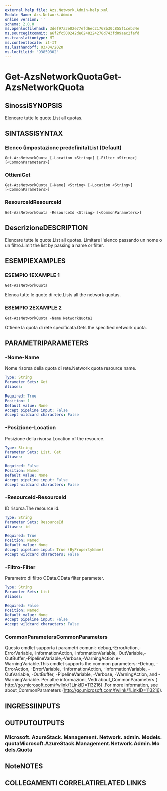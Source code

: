 ```yaml
---
external help file: Azs.Network.Admin-help.xml
Module Name: Azs.Network.Admin
online version: ''
schema: 2.0.0
ms.openlocfilehash: 3def97a3e02e77efd6ec21768b30c855f1ceb34e
ms.sourcegitcommit: a6f2fc500242de6248224278d743fd09aac2fafd
ms.translationtype: MT
ms.contentlocale: it-IT
ms.lasthandoff: 03/04/2020
ms.locfileid: "93859302"
---
```

# <span data-ttu-id="1c7a3-101">Get-AzsNetworkQuota</span><span class="sxs-lookup"><span data-stu-id="1c7a3-101">Get-AzsNetworkQuota</span></span>

## <span data-ttu-id="1c7a3-102">Sinossi</span><span class="sxs-lookup"><span data-stu-id="1c7a3-102">SYNOPSIS</span></span>
<span data-ttu-id="1c7a3-103">Elencare tutte le quote.</span><span class="sxs-lookup"><span data-stu-id="1c7a3-103">List all quotas.</span></span>

## <span data-ttu-id="1c7a3-104">SINTASSI</span><span class="sxs-lookup"><span data-stu-id="1c7a3-104">SYNTAX</span></span>

### <span data-ttu-id="1c7a3-105">Elenco (impostazione predefinita)</span><span class="sxs-lookup"><span data-stu-id="1c7a3-105">List (Default)</span></span>
```
Get-AzsNetworkQuota [-Location <String>] [-Filter <String>] [<CommonParameters>]
```

### <span data-ttu-id="1c7a3-106">Ottieni</span><span class="sxs-lookup"><span data-stu-id="1c7a3-106">Get</span></span>
```
Get-AzsNetworkQuota [-Name] <String> [-Location <String>] [<CommonParameters>]
```

### <span data-ttu-id="1c7a3-107">ResourceId</span><span class="sxs-lookup"><span data-stu-id="1c7a3-107">ResourceId</span></span>
```
Get-AzsNetworkQuota -ResourceId <String> [<CommonParameters>]
```

## <span data-ttu-id="1c7a3-108">Descrizione</span><span class="sxs-lookup"><span data-stu-id="1c7a3-108">DESCRIPTION</span></span>
<span data-ttu-id="1c7a3-109">Elencare tutte le quote.</span><span class="sxs-lookup"><span data-stu-id="1c7a3-109">List all quotas.</span></span>
<span data-ttu-id="1c7a3-110">Limitare l'elenco passando un nome o un filtro.</span><span class="sxs-lookup"><span data-stu-id="1c7a3-110">Limit the list by passing a name or filter.</span></span>

## <span data-ttu-id="1c7a3-111">ESEMPI</span><span class="sxs-lookup"><span data-stu-id="1c7a3-111">EXAMPLES</span></span>

### <span data-ttu-id="1c7a3-112">ESEMPIO 1</span><span class="sxs-lookup"><span data-stu-id="1c7a3-112">EXAMPLE 1</span></span>
```
Get-AzsNetworkQuota
```

<span data-ttu-id="1c7a3-113">Elenca tutte le quote di rete.</span><span class="sxs-lookup"><span data-stu-id="1c7a3-113">Lists all the  network quotas.</span></span>

### <span data-ttu-id="1c7a3-114">ESEMPIO 2</span><span class="sxs-lookup"><span data-stu-id="1c7a3-114">EXAMPLE 2</span></span>
```
Get-AzsNetworkQuota -Name NetworkQuota1
```

<span data-ttu-id="1c7a3-115">Ottiene la quota di rete specificata.</span><span class="sxs-lookup"><span data-stu-id="1c7a3-115">Gets the specified network quota.</span></span>

## <span data-ttu-id="1c7a3-116">PARAMETRI</span><span class="sxs-lookup"><span data-stu-id="1c7a3-116">PARAMETERS</span></span>

### <span data-ttu-id="1c7a3-117">-Nome</span><span class="sxs-lookup"><span data-stu-id="1c7a3-117">-Name</span></span>
<span data-ttu-id="1c7a3-118">Nome risorsa della quota di rete.</span><span class="sxs-lookup"><span data-stu-id="1c7a3-118">Network quota resource name.</span></span>

```yaml
Type: String
Parameter Sets: Get
Aliases:

Required: True
Position: 1
Default value: None
Accept pipeline input: False
Accept wildcard characters: False
```

### <span data-ttu-id="1c7a3-119">-Posizione</span><span class="sxs-lookup"><span data-stu-id="1c7a3-119">-Location</span></span>
<span data-ttu-id="1c7a3-120">Posizione della risorsa.</span><span class="sxs-lookup"><span data-stu-id="1c7a3-120">Location of the resource.</span></span>

```yaml
Type: String
Parameter Sets: List, Get
Aliases:

Required: False
Position: Named
Default value: None
Accept pipeline input: False
Accept wildcard characters: False
```

### <span data-ttu-id="1c7a3-121">-ResourceId</span><span class="sxs-lookup"><span data-stu-id="1c7a3-121">-ResourceId</span></span>
<span data-ttu-id="1c7a3-122">ID risorsa.</span><span class="sxs-lookup"><span data-stu-id="1c7a3-122">The resource id.</span></span>

```yaml
Type: String
Parameter Sets: ResourceId
Aliases: id

Required: True
Position: Named
Default value: None
Accept pipeline input: True (ByPropertyName)
Accept wildcard characters: False
```

### <span data-ttu-id="1c7a3-123">-Filtro</span><span class="sxs-lookup"><span data-stu-id="1c7a3-123">-Filter</span></span>
<span data-ttu-id="1c7a3-124">Parametro di filtro OData.</span><span class="sxs-lookup"><span data-stu-id="1c7a3-124">OData filter parameter.</span></span>

```yaml
Type: String
Parameter Sets: List
Aliases:

Required: False
Position: Named
Default value: None
Accept pipeline input: False
Accept wildcard characters: False
```

### <span data-ttu-id="1c7a3-125">CommonParameters</span><span class="sxs-lookup"><span data-stu-id="1c7a3-125">CommonParameters</span></span>
<span data-ttu-id="1c7a3-126">Questo cmdlet supporta i parametri comuni:-debug,-ErrorAction,-ErrorVariable,-InformationAction,-InformationVariable,-OutVariable,-OutBuffer,-PipelineVariable,-Verbose,-WarningAction e-WarningVariable.</span><span class="sxs-lookup"><span data-stu-id="1c7a3-126">This cmdlet supports the common parameters: -Debug, -ErrorAction, -ErrorVariable, -InformationAction, -InformationVariable, -OutVariable, -OutBuffer, -PipelineVariable, -Verbose, -WarningAction, and -WarningVariable.</span></span> <span data-ttu-id="1c7a3-127">Per altre informazioni, Vedi about_CommonParameters ( http://go.microsoft.com/fwlink/?LinkID=113216) .</span><span class="sxs-lookup"><span data-stu-id="1c7a3-127">For more information, see about_CommonParameters (http://go.microsoft.com/fwlink/?LinkID=113216).</span></span>

## <span data-ttu-id="1c7a3-128">INGRESSI</span><span class="sxs-lookup"><span data-stu-id="1c7a3-128">INPUTS</span></span>

## <span data-ttu-id="1c7a3-129">OUTPUT</span><span class="sxs-lookup"><span data-stu-id="1c7a3-129">OUTPUTS</span></span>

### <span data-ttu-id="1c7a3-130">Microsoft. AzureStack. Management. Network. admin. Models. quota</span><span class="sxs-lookup"><span data-stu-id="1c7a3-130">Microsoft.AzureStack.Management.Network.Admin.Models.Quota</span></span>

## <span data-ttu-id="1c7a3-131">Note</span><span class="sxs-lookup"><span data-stu-id="1c7a3-131">NOTES</span></span>

## <span data-ttu-id="1c7a3-132">COLLEGAMENTI CORRELATI</span><span class="sxs-lookup"><span data-stu-id="1c7a3-132">RELATED LINKS</span></span>
